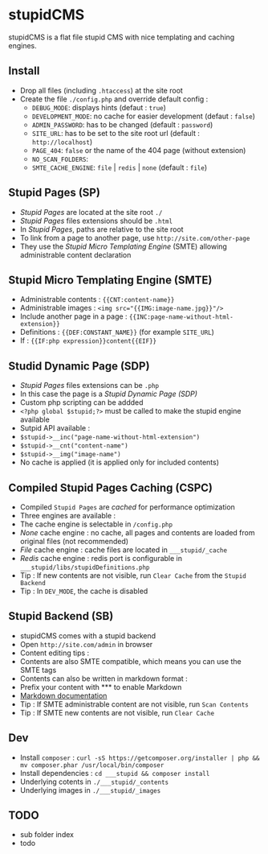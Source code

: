 stupidCMS
=========

stupidCMS is a flat file stupid CMS with nice templating and caching engines.

Install
-------
- Drop all files (including `.htaccess`) at the site root
- Create the file `./config.php` and override default config :
	- `DEBUG_MODE`: displays hints (defaut : `true`)
	- `DEVELOPMENT_MODE`: no cache for easier development (defaut : `false`)
	- `ADMIN_PASSWORD`: has to be changed (default : `password`)
	- `SITE_URL`: has to be set to the site root url (default : `http://localhost`)
	- `PAGE_404`: `false` or the name of the 404 page (without extension)
	- `NO_SCAN_FOLDERS`: 
	- `SMTE_CACHE_ENGINE`: `file` | `redis` | `none` (default : `file`)

Stupid Pages (SP)
-----------------
- _Stupid Pages_ are located at the site root `./`
- _Stupid Pages_ files extensions should be `.html`
- In _Stupid Pages_, paths are relative to the site root
- To link from a page to another page, use `http://site.com/other-page`
- They use the _Stupid Micro Templating Engine_ (SMTE) allowing administrable content declaration

Stupid Micro Templating Engine (SMTE)
-------------------------------------
- Administrable contents : `{{CNT:content-name}}`
- Administrable images : `<img src="{{IMG:image-name.jpg}}"/>`
- Include another page in a page : `{{INC:page-name-without-html-extension}}`
- Definitions : `{{DEF:CONSTANT_NAME}}` (for example `SITE_URL`)
- If : `{{IF:php expression}}content{{EIF}}`

Studid Dynamic Page (SDP)
-------------------------
- _Stupid Pages_ files extensions can be `.php`
- In this case the page is a _Stupid Dynamic Page (SDP)_
- Custom php scripting can be addded
- `<?php global $stupid;?>` must be called to make the stupid engine available
- Sutpid API available :
- `$stupid->__inc("page-name-without-html-extension")`
- `$stupid->__cnt("content-name")`
- `$stupid->__img("image-name")`
- No cache is applied (it is applied only for included contents)

Compiled Stupid Pages Caching (CSPC)
------------------------------------
- Compiled `Stupid Pages` are _cached_ for performance optimization
- Three engines are available : 
- The cache engine is selectable in `/config.php`
- _None_ cache engine : no cache, all pages and contents are loaded from original files (not recommended)
- _File_ cache engine : cache files are located in `___stupid/_cache`
- _Redis_ cache engine : redis port is configurable in `___stupid/libs/stupidDefinitions.php`
- Tip : If new contents are not visible, run `Clear Cache` from the `Stupid Backend`
- Tip : In `DEV_MODE`, the cache is disabled

Stupid Backend (SB)
-------------------
- stupidCMS comes with a stupid backend
- Open `http://site.com/admin` in browser
- Content editing tips : 
- Contents are also SMTE compatible, which means you can use the SMTE tags
- Contents can also be written in markdown format : 
- Prefix your content with *** to enable Markdown
- [Markdown documentation](https://github.com/adam-p/markdown-here/wiki/Markdown-Cheatsheet)
- Tip : If SMTE administrable content are not visible, run `Scan Contents`
- Tip : If SMTE new contents are not visible, run `Clear Cache`

Dev
---
- Install `composer` : `curl -sS https://getcomposer.org/installer | php && mv composer.phar /usr/local/bin/composer`
- Install dependencies : `cd ___stupid && composer install`
- Underlying cotents in `./___stupid/_contents`
- Underlying images in `./___stupid/_images`

TODO
----
- sub folder index
- todo